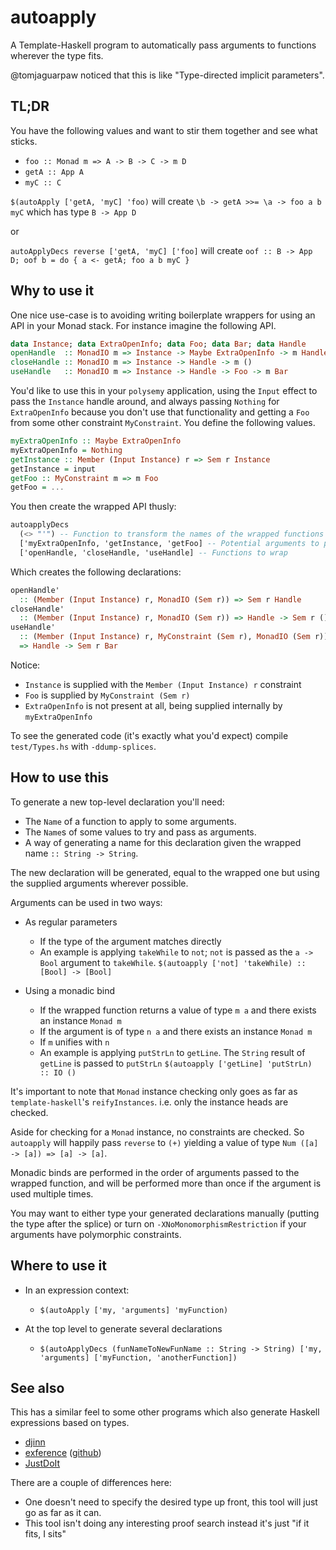 # autoapply

A Template-Haskell program to automatically pass arguments to functions
wherever the type fits.

@tomjaguarpaw noticed that this is like "Type-directed implicit parameters".

## TL;DR

You have the following values and want to stir them together and see what
sticks.

- `foo :: Monad m => A -> B -> C -> m D`
- `getA :: App A`
- `myC :: C`

`$(autoApply ['getA, 'myC] 'foo)` will create
`\b -> getA >>= \a -> foo a b myC` which has type `B -> App D`

or

`autoApplyDecs reverse ['getA, 'myC] ['foo]` will create
`oof :: B -> App D; oof b = do { a <- getA; foo a b myC }`

## Why to use it

One nice use-case is to avoiding writing boilerplate wrappers for using an API
in your Monad stack. For instance imagine the following API.

```haskell
data Instance; data ExtraOpenInfo; data Foo; data Bar; data Handle
openHandle  :: MonadIO m => Instance -> Maybe ExtraOpenInfo -> m Handle
closeHandle :: MonadIO m => Instance -> Handle -> m ()
useHandle   :: MonadIO m => Instance -> Handle -> Foo -> m Bar
```

You'd like to use this in your `polysemy` application, using the `Input` effect
to pass the `Instance` handle around, and always passing `Nothing` for
`ExtraOpenInfo` because you don't use that functionality and getting a `Foo`
from some other constraint `MyConstraint`. You define the following values.

```haskell
myExtraOpenInfo :: Maybe ExtraOpenInfo
myExtraOpenInfo = Nothing
getInstance :: Member (Input Instance) r => Sem r Instance
getInstance = input
getFoo :: MyConstraint m => m Foo
getFoo = ...
```

You then create the wrapped API thusly:

```haskell
autoapplyDecs
  (<> "'") -- Function to transform the names of the wrapped functions
  ['myExtraOpenInfo, 'getInstance, 'getFoo] -- Potential arguments to pass
  ['openHandle, 'closeHandle, 'useHandle] -- Functions to wrap
```

Which creates the following declarations:

```haskell
openHandle'
  :: (Member (Input Instance) r, MonadIO (Sem r)) => Sem r Handle
closeHandle'
  :: (Member (Input Instance) r, MonadIO (Sem r)) => Handle -> Sem r ()
useHandle'
  :: (Member (Input Instance) r, MyConstraint (Sem r), MonadIO (Sem r))
  => Handle -> Sem r Bar
```

Notice:
- `Instance` is supplied with the `Member (Input Instance) r` constraint
- `Foo` is supplied by `MyConstraint (Sem r)`
- `ExtraOpenInfo` is not present at all, being supplied internally by `myExtraOpenInfo`

To see the generated code (it's exactly what you'd expect) compile
`test/Types.hs` with `-ddump-splices`.

## How to use this

To generate a new top-level declaration you'll need:

- The `Name` of a function to apply to some arguments.
- The `Name`s of some values to try and pass as arguments.
- A way of generating a name for this declaration given the wrapped name
  `:: String -> String`.

The new declaration will be generated, equal to the wrapped one but using the
supplied arguments wherever possible.

Arguments can be used in two ways:

- As regular parameters
  - If the type of the argument matches directly
  - An example is applying `takeWhile` to `not`; `not` is passed as the `a -> Bool`
    argument to `takeWhile`. `$(autoapply ['not] 'takeWhile) :: [Bool] -> [Bool]`

- Using a monadic bind
  - If the wrapped function returns a value of type `m a` and there exists an instance `Monad m`
  - If the argument is of type `n a` and there exists an instance `Monad m`
  - If `m` unifies with `n`
  - An example is applying `putStrLn` to `getLine`. The `String` result of `getLine` is passed to `putStrLn`
    `$(autoapply ['getLine] 'putStrLn) :: IO ()`

It's important to note that `Monad` instance checking only goes as far as
`template-haskell`'s `reifyInstances`. i.e. only the instance heads are
checked.

Aside for checking for a `Monad` instance, no constraints are checked. So `autoapply`
will happily pass `reverse` to `(+)` yielding a value of type `Num ([a] -> [a]) => [a] -> [a]`.

Monadic binds are performed in the order of arguments passed to the wrapped
function, and will be performed more than once if the argument is used multiple
times.

You may want to either type your generated declarations manually (putting the
type after the splice) or turn on `-XNoMonomorphismRestriction` if your
arguments have polymorphic constraints.

## Where to use it

- In an expression context:
  - `$(autoApply ['my, 'arguments] 'myFunction)`

- At the top level to generate several declarations
  - `$(autoApplyDecs (funNameToNewFunName :: String -> String) ['my, 'arguments] ['myFunction, 'anotherFunction])`

## See also

This has a similar feel to some other programs which also generate Haskell
expressions based on types.

- [djinn](https://hackage.haskell.org/package/djinn)
- [exference](http://hackage.haskell.org/package/exference) ([github](https://github.com/lspitzner/exference))
- [JustDoIt](https://www.joachim-breitner.de/blog/735-The_magic_%E2%80%9CJust_do_it%E2%80%9D_type_class)

There are a couple of differences here:

- One doesn't need to specify the desired type up front, this tool will just go
  as far as it can.
- This tool isn't doing any interesting proof search instead it's just "if it
  fits, I sits"
